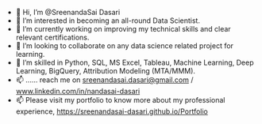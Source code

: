 - 👋 Hi, I’m @SreenandaSai Dasari             
- 👀 I’m interested in becoming an all-round Data Scientist.                      
- 🌱 I’m currently working on improving my technical skills and clear relevant certifications.                          
- 💞️ I’m looking to collaborate on any data science related project for learning.                    
- 💞️ I’m skilled in Python, SQL, MS Excel, Tableau, Machine Learning, Deep Learning, BigQuery, Attribution Modeling (MTA/MMM).          
- 📫 ...... reach me on sreenandasai.dasari@gmail.com / www.linkedin.com/in/nandasai-dasari     
- 📫 Please visit my portfolio to know more about my professional experience, https://sreenandasai-dasari.github.io/Portfolio    
    
  
  
<!---   
SreenandaSai-Dasari/SreenandaSai-Dasari is a ✨ special ✨ repository because its `README.md` (this file) appears on your GitHub profile.
You can click the Preview link to take a look at your changes.
--->
